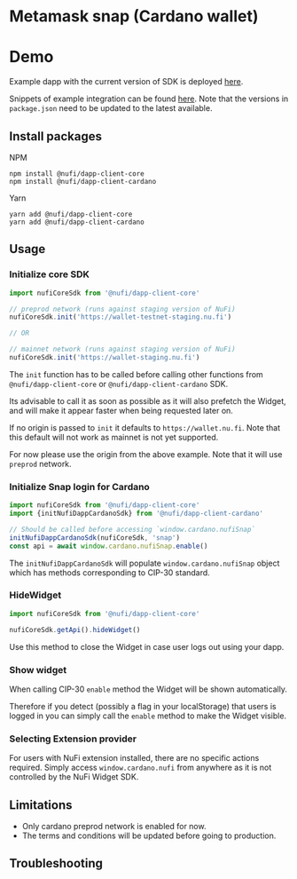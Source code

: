 # Metamask snap (Cardano wallet)

# Demo

Example dapp with the current version of SDK is deployed [here](https://sdk-example.nu.fi).

Snippets of example integration can be found [here](https://github.com/nufi-official/adaplays.xyz/commit/641466c4e8b534f1461692cac6987396b77b5c7c).
Note that the versions in `package.json` need to be updated to the latest available.

## Install packages

NPM

```
npm install @nufi/dapp-client-core
npm install @nufi/dapp-client-cardano
```

Yarn

```
yarn add @nufi/dapp-client-core
yarn add @nufi/dapp-client-cardano
```

## Usage

### Initialize core SDK

```typescript
import nufiCoreSdk from '@nufi/dapp-client-core'

// preprod network (runs against staging version of NuFi)
nufiCoreSdk.init('https://wallet-testnet-staging.nu.fi')

// OR

// mainnet network (runs against staging version of NuFi)
nufiCoreSdk.init('https://wallet-staging.nu.fi')
```

The `init` function has to be called before calling other functions from
`@nufi/dapp-client-core` or `@nufi/dapp-client-cardano` SDK.

Its advisable to call it as soon as possible as it will also prefetch the Widget,
and will make it appear faster when being requested later on.

If no origin is passed to `init` it defaults to `https://wallet.nu.fi`. Note that this default will
not work as mainnet is not yet supported.

For now please use the origin from the above example. Note that it will use `preprod` network.

### Initialize Snap login for Cardano

```typescript
import nufiCoreSdk from '@nufi/dapp-client-core'
import {initNufiDappCardanoSdk} from '@nufi/dapp-client-cardano'

// Should be called before accessing `window.cardano.nufiSnap`
initNufiDappCardanoSdk(nufiCoreSdk, 'snap')
const api = await window.cardano.nufiSnap.enable()
```

The `initNufiDappCardanoSdk` will populate `window.cardano.nufiSnap` object
which has methods corresponding to CIP-30 standard.

### HideWidget

```typescript
import nufiCoreSdk from '@nufi/dapp-client-core'

nufiCoreSdk.getApi().hideWidget()
```

Use this method to close the Widget in case user logs out using your dapp.

### Show widget

When calling CIP-30 `enable` method the Widget
will be shown automatically.

Therefore if you detect (possibly a flag in your localStorage) that users is logged in
you can simply call the `enable` method to make the Widget visible.

### Selecting Extension provider

For users with NuFi extension installed, there are no specific actions required.
Simply access `window.cardano.nufi` from anywhere as it is not controlled by
the NuFi Widget SDK.

## Limitations
- Only cardano preprod network is enabled for now.
- The terms and conditions will be updated before going to production.

## Troubleshooting
